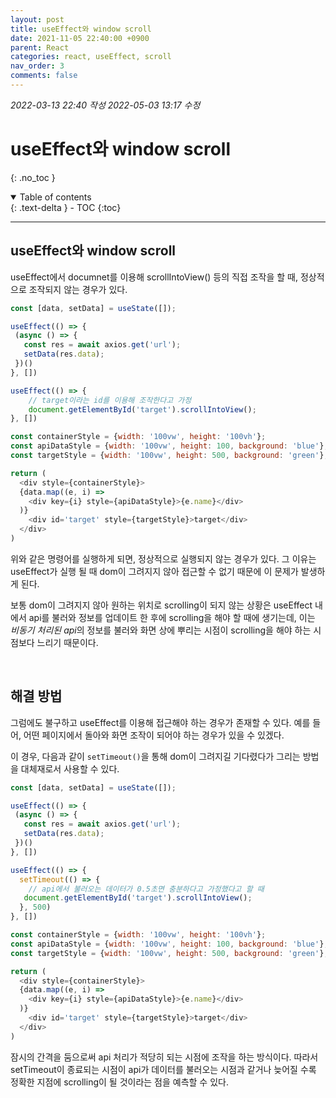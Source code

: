 ```yaml
---
layout: post
title: useEffect와 window scroll
date: 2021-11-05 22:40:00 +0900
parent: React
categories: react, useEffect, scroll
nav_order: 3
comments: false
---
```


*2022-03-13 22:40 작성*
*2022-05-03 13:17 수정*

# useEffect와 window scroll
{: .no_toc }

<details open markdown="block">
  <summary>
    Table of contents
  </summary>
  {: .text-delta }
- TOC
{:toc}
</details>

---

## useEffect와 window scroll

useEffect에서 documnet를 이용해 scrollIntoView() 등의 직접 조작을 할 때, 정상적으로 조작되지 않는 경우가 있다.

```js
const [data, setData] = useState([]);

useEffect(() => {
 (async () => {
   const res = await axios.get('url');
   setData(res.data);
 })()
}, [])

useEffect(() => {
    // target이라는 id를 이용해 조작한다고 가정
    document.getElementById('target').scrollIntoView();
}, [])

const containerStyle = {width: '100vw', height: '100vh'};
const apiDataStyle = {width: '100vw', height: 100, background: 'blue'};
const targetStyle = {width: '100vw', height: 500, background: 'green'};

return (
  <div style={containerStyle}>
  {data.map((e, i) => 
    <div key={i} style={apiDataStyle}>{e.name}</div>
  )}
    <div id='target' style={targetStyle}>target</div>
  </div>
)
```

위와 같은 명령어를 실행하게 되면, 정상적으로 실행되지 않는 경우가 있다. 그 이유는 useEffect가 실행 될 때 dom이 그려지지 않아 접근할 수 없기 때문에 이 문제가 발생하게 된다.

보통 dom이 그려지지 않아 원하는 위치로 scrolling이 되지 않는 상황은 useEffect 내에서 api를 불러와 정보를 업데이트 한 후에 scrolling을 해야 할 때에 생기는데, 이는 *비동기 처리된 api*의 정보를 불러와 화면 상에 뿌리는 시점이 scrolling을 해야 하는 시점보다 느리기 때문이다.

<br/>

## 해결 방법

그럼에도 불구하고 useEffect를 이용해 접근해야 하는 경우가 존재할 수 있다. 예를 들어, 어떤 페이지에서 돌아와 화면 조작이 되어야 하는 경우가 있을 수 있겠다.

이 경우, 다음과 같이 `setTimeout()`을 통해 dom이 그려지길 기다렸다가 그리는 방법을 대체재로서 사용할 수 있다.

```js
const [data, setData] = useState([]);

useEffect(() => {
 (async () => {
   const res = await axios.get('url');
   setData(res.data);
 })()
}, [])

useEffect(() => {
  setTimeout(() => {
    // api에서 불러오는 데이터가 0.5초면 충분하다고 가정했다고 할 때
   document.getElementById('target').scrollIntoView();
  }, 500)
}, [])

const containerStyle = {width: '100vw', height: '100vh'};
const apiDataStyle = {width: '100vw', height: 100, background: 'blue'};
const targetStyle = {width: '100vw', height: 500, background: 'green'};

return (
  <div style={containerStyle}>
  {data.map((e, i) => 
    <div key={i} style={apiDataStyle}>{e.name}</div>
  )}
    <div id='target' style={targetStyle}>target</div>
  </div>
)
```

잠시의 간격을 둠으로써 api 처리가 적당히 되는 시점에 조작을 하는 방식이다. 따라서 setTimeout이 종료되는 시점이 api가 데이터를 불러오는 시점과 같거나 늦어질 수록 정확한 지점에 scrolling이 될 것이라는 점을 예측할 수 있다.
